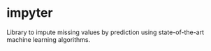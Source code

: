 # impyter
Library to impute missing values by prediction using state-of-the-art machine learning algorithms.
